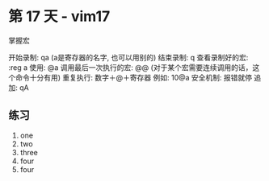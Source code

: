 # 第 17 天 - vim17

掌握宏

开始录制: qa (a是寄存器的名字, 也可以用别的)
结束录制: q
查看录制好的宏: :reg a
使用: @a
调用最后一次执行的宏: @@ (对于某个宏需要连续调用的话，这个命令十分有用)
重复执行: 数字＋@＋寄存器  例如: 10@a
安全机制: 报错就停
追加: qA

## 练习

1. one
2. two
3. three
4. four
10. four
